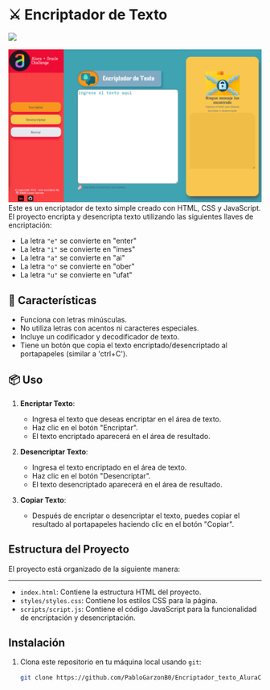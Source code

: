 ﻿# &#9876; Encriptador de Texto 
   <p align="left">
   <img src="https://img.shields.io/badge/STATUS-FINALIZADO-green">
   </p>

![Interfaz_principal](imagenes/InterfazWeb.png) 
Este es un encriptador de texto simple creado con HTML, CSS y JavaScript. El proyecto encripta y desencripta texto utilizando las siguientes llaves de encriptación:

- La letra `"e"` se convierte en "enter"
- La letra `"i"` se convierte en "imes"
- La letra `"a"` se convierte en "ai"
- La letra `"o"` se convierte en "ober"
- La letra `"u"` se convierte en "ufat"

## &#128205; Características

- Funciona con letras minúsculas.
- No utiliza letras con acentos ni caracteres especiales.
- Incluye un codificador y decodificador de texto.
- Tiene un botón que copia el texto encriptado/desencriptado al portapapeles (similar a 'ctrl+C').

## &#128230; Uso

1. **Encriptar Texto**:
   - Ingresa el texto que deseas encriptar en el área de texto.
   - Haz clic en el botón "Encriptar".
   - El texto encriptado aparecerá en el área de resultado.

2. **Desencriptar Texto**:
   - Ingresa el texto encriptado en el área de texto.
   - Haz clic en el botón "Desencriptar".
   - El texto desencriptado aparecerá en el área de resultado.

3. **Copiar Texto**:
   - Después de encriptar o desencriptar el texto, puedes copiar el resultado al portapapeles haciendo clic en el botón "Copiar".

## Estructura del Proyecto

El proyecto está organizado de la siguiente manera:

---

- `index.html`: Contiene la estructura HTML del proyecto.
- `styles/styles.css`: Contiene los estilos CSS para la página.
- `scripts/script.js`: Contiene el código JavaScript para la funcionalidad de encriptación y desencriptación.

## Instalación

1. Clona este repositorio en tu máquina local usando `git`:

   ```bash
   git clone https://github.com/PabloGarzonB0/Encriptador_texto_AluraChallenge.git
